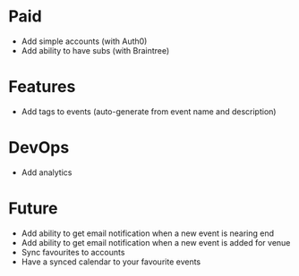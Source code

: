 # Paid

- Add simple accounts (with Auth0)
- Add ability to have subs (with Braintree)

# Features

- Add tags to events (auto-generate from event name and description)

# DevOps

- Add analytics

# Future

- Add ability to get email notification when a new event is nearing end
- Add ability to get email notification when a new event is added for venue
- Sync favourites to accounts
- Have a synced calendar to your favourite events
